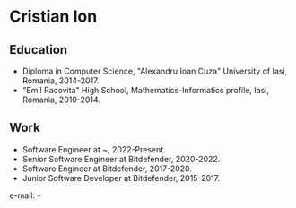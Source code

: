 # Cristian Ion

## Education
- Diploma in Computer Science, "Alexandru Ioan Cuza" University of Iasi, Romania, 2014-2017.
- "Emil Racovita" High School, Mathematics-Informatics profile, Iasi, Romania, 2010-2014.

## Work
- Software Engineer at ~, 2022-Present.
- Senior Software Engineer at Bitdefender, 2020-2022.
- Software Engineer at Bitdefender, 2017-2020.
- Junior Software Developer at Bitdefender, 2015-2017.

e-mail: -


